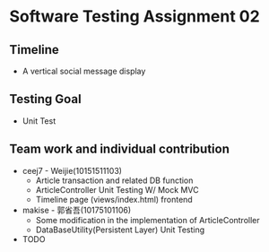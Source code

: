 # Software Testing Assignment 02
## Timeline
- A vertical social message display
## Testing Goal 
- Unit Test
## Team work and individual contribution
- ceej7 - Weijie(10151511103)
  - Article transaction and related DB function
  - ArticleController Unit Testing W/ Mock MVC
  - Timeline page (views/index.html) frontend
- makise - 郭省吾(10175101106)
  - Some modification in the implementation of ArticleController
  - DataBaseUtility(Persistent Layer) Unit Testing
- TODO

 
